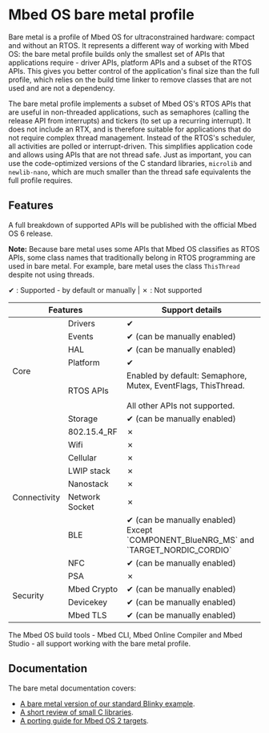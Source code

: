 # Mbed OS bare metal profile

Bare metal is a profile of Mbed OS for ultraconstrained hardware: compact and without an RTOS. It represents a different way of working with Mbed OS: the bare metal profile builds only the smallest set of APIs that applications require - driver APIs, platform APIs and a subset of the RTOS APIs. This gives you better control of the application's final size than the full profile, which relies on the build time linker to remove classes that are not used and are not a dependency.

The bare metal profile implements a subset of Mbed OS's RTOS APIs that are useful in non-threaded applications, such as semaphores (calling the release API from interrupts) and tickers (to set up a recurring interrupt). It does not include an RTX, and is therefore suitable for applications that do not require complex thread management. Instead of the RTOS's scheduler, all activities are polled or interrupt-driven. This simplifies application code and allows using APIs that are not thread safe. Just as important, you can use the code-optimized versions of the C standard libraries, `microlib` and `newlib-nano`, which are much smaller than the thread safe equivalents the full profile requires.

## Features

A full breakdown of supported APIs will be published with the official Mbed OS 6 release.

<span class="notes">**Note:** Because bare metal uses some APIs that Mbed OS classifies as RTOS APIs, some class names that traditionally belong in RTOS programming are used in bare metal. For example, bare metal uses the class `ThisThread` despite not using threads.</span>

&#10004; : Supported - by default or manually | &#10007; : Not supported

<table>
    <thead>
        <tr>
            <th colspan="2">Features</th>
            <th>Support details</th>
        </tr>
    </thead>
    <tbody>
        <tr>
            <td rowspan="6">Core</td>
            <td>Drivers</td>
            <td>&#10004;</td>
        </tr>
        <tr>        
            <td>Events</td>
            <td>&#10004; (can be manually enabled)</td>
        </tr>
        <tr>        
            <td>HAL</td>
            <td>&#10004; (can be manually enabled)</td>
        </tr>
        <tr>        
            <td>Platform</td>
            <td>&#10004;</td>
        </tr>
            <tr>        
            <td>RTOS APIs</td>
            <td>Enabled by default: Semaphore, Mutex, EventFlags, ThisThread.<br><br> All other APIs not supported.</td>
        </tr>
        <tr>        
            <td>Storage</td>
            <td>&#10004; (can be manually enabled)</td>
        <tr>
            <td rowspan="8">Connectivity</td>
            <td>802.15.4_RF</td>
            <td>&#10007;</td>
        </tr>
        <tr>
            <td>Wifi</td>
            <td>&#10007;</td>
        </tr>
        <tr>
            <td>Cellular</td>
            <td>&#10007;</td>
        </tr>
        <tr>
            <td>LWIP stack</td>
            <td>&#10007;</td>
        </tr>
        <tr>
            <td>Nanostack</td>
            <td>&#10007;</td>
        </tr>
        <tr>
            <td>Network Socket</td>
            <td>&#10007;</td>
        </tr>
        </tr>
        <tr>
            <td>BLE</td>
            <td>&#10004; (can be manually enabled)<br>Except `COMPONENT_BlueNRG_MS` and `TARGET_NORDIC_CORDIO`</td>
        </tr>    
        <tr>
            <td>NFC</td>
            <td>&#10004; (can be manually enabled)</td>
        </tr>
        <tr>
            <td rowspan="4">Security</td>
            <td>PSA</td>
            <td>&#10007;</td>
        </tr>
        <tr>
            <td>Mbed Crypto</td>
            <td>&#10004; (can be manually enabled)</td>
        </tr>
        <tr>
            <td>Devicekey</td>
            <td>&#10004; (can be manually enabled)</td>
        </tr>  
        <tr>
            <td>Mbed TLS</td>
            <td>&#10004; (can be manually enabled)</td>
        </tr>
    </tbody>
</table>

The Mbed OS build tools - Mbed CLI, Mbed Online Compiler and Mbed Studio - all support working with the bare metal profile.

## Documentation

The bare metal documentation covers:

- [A bare metal version of our standard Blinky example](../bare-metal/bare-metal-example.html).
- [A short review of small C libraries](../bare-metal/using-small-c-libraries.html).
- [A porting guide for Mbed OS 2 targets](../bare-metal/porting-a-target-from-mbed-os-2-to-mbed-os-6-bare-metal.html).
